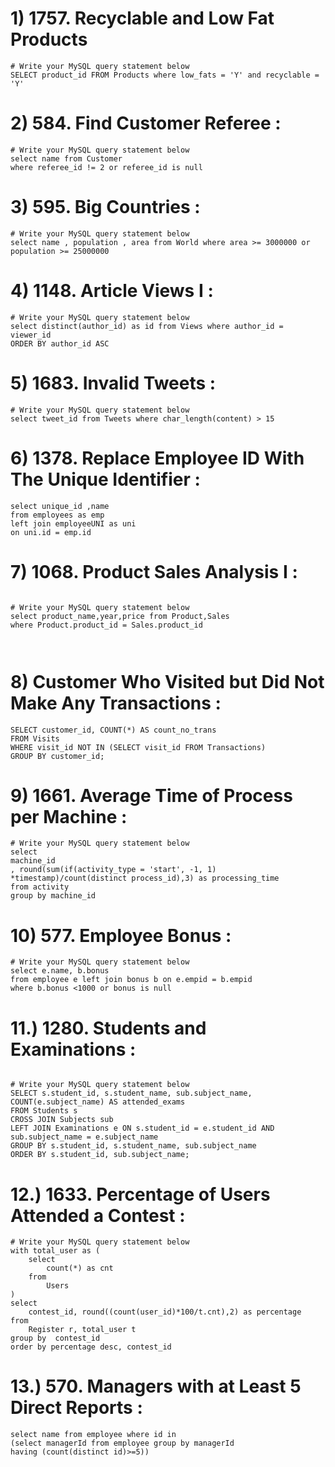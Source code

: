 # 1) 1757. Recyclable and Low Fat Products
```
# Write your MySQL query statement below 
SELECT product_id FROM Products where low_fats = 'Y' and recyclable = 'Y'

```

# 2) 584. Find Customer Referee : 

```
# Write your MySQL query statement below
select name from Customer
where referee_id != 2 or referee_id is null

```

# 3) 595. Big Countries : 

```
# Write your MySQL query statement below
select name , population , area from World where area >= 3000000 or population >= 25000000

```

# 4) 1148. Article Views I : 

```
# Write your MySQL query statement below
select distinct(author_id) as id from Views where author_id = viewer_id
ORDER BY author_id ASC
```

# 5) 1683. Invalid Tweets :

```
# Write your MySQL query statement below
select tweet_id from Tweets where char_length(content) > 15

```

# 6) 1378. Replace Employee ID With The Unique Identifier : 

```
select unique_id ,name
from employees as emp
left join employeeUNI as uni
on uni.id = emp.id

```

# 7) 1068. Product Sales Analysis I : 

```

# Write your MySQL query statement below
select product_name,year,price from Product,Sales 
where Product.product_id = Sales.product_id



```

# 8) Customer Who Visited but Did Not Make Any Transactions : 

```
SELECT customer_id, COUNT(*) AS count_no_trans
FROM Visits
WHERE visit_id NOT IN (SELECT visit_id FROM Transactions)
GROUP BY customer_id;

```

# 9) 1661. Average Time of Process per Machine : 

```
# Write your MySQL query statement below
select
machine_id
, round(sum(if(activity_type = 'start', -1, 1) *timestamp)/count(distinct process_id),3) as processing_time
from activity
group by machine_id

```

# 10) 577. Employee Bonus :

```
# Write your MySQL query statement below
select e.name, b.bonus
from employee e left join bonus b on e.empid = b.empid
where b.bonus <1000 or bonus is null

```

# 11.) 1280. Students and Examinations : 

```

# Write your MySQL query statement below
SELECT s.student_id, s.student_name, sub.subject_name, COUNT(e.subject_name) AS attended_exams
FROM Students s
CROSS JOIN Subjects sub
LEFT JOIN Examinations e ON s.student_id = e.student_id AND sub.subject_name = e.subject_name
GROUP BY s.student_id, s.student_name, sub.subject_name
ORDER BY s.student_id, sub.subject_name;

```

# 12.) 1633. Percentage of Users Attended a Contest : 

```
# Write your MySQL query statement below
with total_user as (
    select 
        count(*) as cnt
    from
        Users 
)
select
    contest_id, round((count(user_id)*100/t.cnt),2) as percentage
from 
    Register r, total_user t
group by  contest_id
order by percentage desc, contest_id

```

# 13.) 570. Managers with at Least 5 Direct Reports : 

```
select name from employee where id in
(select managerId from employee group by managerId
having (count(distinct id)>=5))
```
